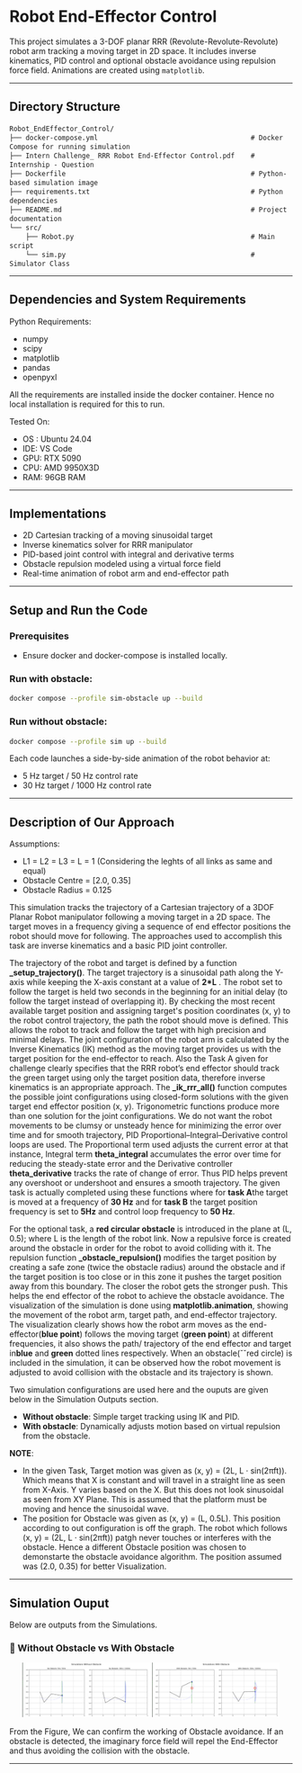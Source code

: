 # Robot End-Effector Control

This project simulates a 3-DOF planar RRR (Revolute-Revolute-Revolute) robot arm tracking a moving target in 2D space. It includes inverse kinematics, PID control and optional obstacle avoidance using repulsion force field. Animations are created using `matplotlib`.

---

## Directory Structure

```
Robot_EndEffector_Control/
├── docker-compose.yml                                      # Docker Compose for running simulation
├── Intern Challenge_ RRR Robot End-Effector Control.pdf    # Internship - Question
├── Dockerfile                                              # Python-based simulation image
├── requirements.txt                                        # Python dependencies
├── README.md                                               # Project documentation
└── src/
    ├── Robot.py                                            # Main script
    └── sim.py                                              # Simulator Class
```

---

## Dependencies and System Requirements

Python Requirements:
- numpy 
- scipy 
- matplotlib
- pandas 
- openpyxl 

All the requirements are installed inside the docker container. Hence no local installation is required for this to run. 

Tested On:
- OS : Ubuntu 24.04
- IDE: VS Code
- GPU: RTX 5090
- CPU: AMD 9950X3D
- RAM: 96GB RAM

---

## Implementations

- 2D Cartesian tracking of a moving sinusoidal target
- Inverse kinematics solver for RRR manipulator
- PID-based joint control with integral and derivative terms
- Obstacle repulsion modeled using a virtual force field
- Real-time animation of robot arm and end-effector path

---

## Setup and Run the Code

### Prerequisites

- Ensure docker and docker-compose is installed locally.

### Run with obstacle:

```bash
docker compose --profile sim-obstacle up --build
```
### Run without obstacle:

```bash
docker compose --profile sim up --build
```

Each code launches a side-by-side animation of the robot behavior at:
- 5 Hz target / 50 Hz control rate
- 30 Hz target / 1000 Hz control rate

---

## Description of Our Approach

Assumptions:
- L1 = L2 = L3 = L = 1 (Considering the leghts of all links as same and equal)
- Obstacle Centre = [2.0, 0.35]
- Obstacle Radius = 0.125 




This simulation tracks the trajectory of a Cartesian trajectory of a 3DOF Planar Robot manipulator following a moving target in a 2D space. The target moves in a frequency giving a sequence of end effector positions the robot should move for following. The approaches used to accomplish this task are inverse kinematics and a basic PID joint controller. 

The trajectory of the robot and target is defined by a function **_setup_trajectory()**. The target trajectory is a sinusoidal path along the Y-axis while keeping the X-axis constant at a value of **2*L** . The robot set to follow the target is held two seconds in the beginning for an initial delay (to follow the target instead of overlapping it). By checking the most recent available target position and assigning target's position coordinates (x, y) to the robot control trajectory, the path the robot should move is defined. This allows the robot to track and follow the target with high precision and minimal delays. The joint configuration of the robot arm is calculated by the Inverse Kinematics (IK) method as the moving target provides us with the target position for the end-effector to reach. Also the Task A given for challenge clearly specifies that the RRR robot’s end effector should track the green target using only the target position data, therefore inverse kinematics is an appropriate approach. The **_ik_rrr_all()** function computes the possible joint configurations using closed-form solutions with the given target end effector position (x, y). Trigonometric functions produce more than one solution for the joint configurations. We do not want the robot movements to be clumsy or unsteady hence for minimizing the error over time and for smooth trajectory, PID  Proportional–Integral–Derivative control loops are used. The Proportional term used adjusts the current error at that instance, Integral term **theta_integral** accumulates the error over time for reducing the steady-state error and the Derivative controller **theta_derivative** tracks the rate of change of error. Thus PID helps prevent any overshoot or undershoot and ensures a smooth trajectory. The given task is actually completed using these functions where for **task A**the target is moved at a frequency of **30 Hz** and for **task B** the target position frequency is set to **5Hz** and control loop frequency to **50 Hz**. 

For the optional task, a **red circular obstacle** is introduced in the plane at (L, 0.5); where L is the length of the robot link. Now a repulsive force is created around the obstacle in order for the robot to avoid colliding with it. The repulsion function **_obstacle_repulsion()** modifies the target position by creating a safe zone (twice the obstacle radius) around the obstacle and if the target position is too close or in this zone it pushes the target position away from this boundary. The closer the robot gets the stronger push. This helps the end effector of the robot to achieve the obstacle avoidance. The visualization of the simulation is done using **matplotlib.animation**, showing the movement of the robot arm, target path, and end-effector trajectory. The visualization clearly shows how the robot arm moves as the end-effector(**blue point**) follows the moving target (**green point**) at different frequencies, it also shows the path/ trajectory of the end effector and target in**blue** and **green** dotted lines respectively. When an obstacle(ˇˇred circle) is included in the simulation, it can be observed how the robot movement is adjusted to avoid collision with the obstacle and its trajectory is shown.
   

Two simulation configurations are used here and the ouputs are given below in the Simulation Outputs section.
- **Without obstacle**: Simple target tracking using IK and PID.
- **With obstacle**: Dynamically adjusts motion based on virtual repulsion from the obstacle.

**NOTE**: 
- In the given Task, Target motion was given as (x, y) = (2L, L · sin(2πft)). Which means that X is constant and will travel in a straight line as seen from X-Axis. Y varies based on the X. But this does not look sinusoidal 
as seen from XY Plane. This is assumed that the platform must be moving and hence the sinusoidal wave.  
- The position for Obstacle was given as (x, y) = (L, 0.5L). This position according to out configuration is off the graph. The robot which follows  (x, y) = (2L, L · sin(2πft)) patgh never touches or interferes with the obstacle.
Hence a different Obstacle position was chosen to demonstarte the obstacle avoidance algorithm. The position assumed was (2.0, 0.35) for better Visualization. 


---

## Simulation Ouput

Below are outputs from the Simulations.

### 🔹 Without Obstacle vs With Obstacle

<p align="center">
  <img src="Output/sim.png" width="45%" alt="RRR Simulation without obstacle"/>
  <img src="Output/sim_obs.png" width="45%" alt="RRR Simulation with obstacle"/>
</p>

From the Figure, We can confirm the working of Obstacle avoidance. If an obstacle is detected, the imaginary force field will repel the End-Effector and thus avoiding the collision with the obstacle. 

---